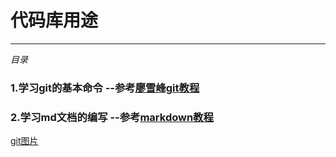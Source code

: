# 代码库用途
---
*目录*
### 1.学习git的基本命令 --参考[廖雪峰git教程](https://www.liaoxuefeng.com/wiki/0013739516305929606dd18361248578c67b8067c8c017b000)
### 2.学习md文档的编写 --参考[markdown教程](http://www.cnblogs.com/liugang-vip/p/6337580.html)
[git图片](https://www.liaoxuefeng.com/files/attachments/0013848605496402772ffdb6ab448deb7eef7baa124171b000/0)
